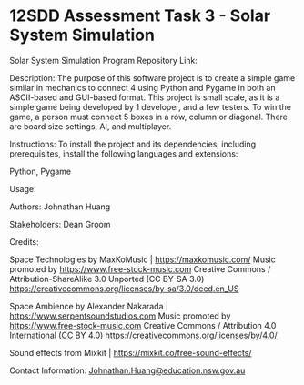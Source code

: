 # 12SDD Assessment Task 3 - Solar System Simulation

Solar System Simulation Program Repository Link:

Description: The purpose of this software project is to create a simple game similar in mechanics to connect 4 using Python and Pygame in both an ASCII-based and GUI-based format. This project is small scale, as it is a simple game being developed by 1 developer, and a few testers. To win the game, a person must connect 5 boxes in a row, column or diagonal. There are board size settings, AI, and multiplayer.

Instructions: To install the project and its dependencies, including prerequisites, install the following languages and extensions:

Python, Pygame

Usage: 

Authors: Johnathan Huang

Stakeholders: Dean Groom

Credits: 

Space Technologies by MaxKoMusic | https://maxkomusic.com/
Music promoted by https://www.free-stock-music.com
Creative Commons / Attribution-ShareAlike 3.0 Unported (CC BY-SA 3.0)
https://creativecommons.org/licenses/by-sa/3.0/deed.en_US

Space Ambience by Alexander Nakarada | https://www.serpentsoundstudios.com
Music promoted by https://www.free-stock-music.com
Creative Commons / Attribution 4.0 International (CC BY 4.0)
https://creativecommons.org/licenses/by/4.0/

Sound effects from Mixkit | https://mixkit.co/free-sound-effects/

Contact Information: Johnathan.Huang@education.nsw.gov.au